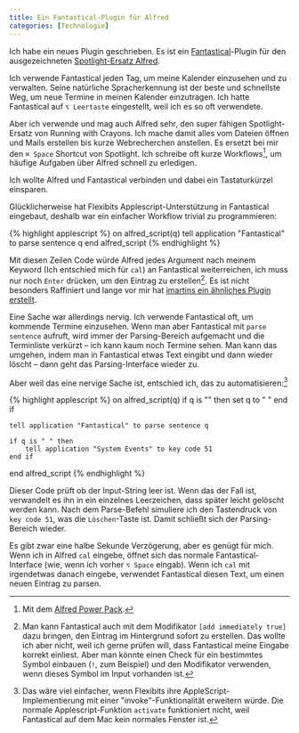 ```yaml
---
title: Ein Fantastical-Plugin für Alfred
categories: [Technologie]
---
```


Ich habe ein neues Plugin geschrieben. Es ist ein [Fantastical](http://flexibits.com/fantastical)-Plugin für den ausgezeichneten [Spotlight-Ersatz Alfred](http://www.alfredapp.com).
<!--more-->

Ich verwende Fantastical jeden Tag, um meine Kalender einzusehen und zu verwalten. Seine natürliche Spracherkennung ist der beste und schnellste Weg, um neue Termine in meinen Kalender einzutragen. Ich hatte Fantastical auf `⌥ Leertaste` eingestellt, weil ich es so oft verwendete.

Aber ich verwende und mag auch Alfred sehr, den super fähigen Spotlight-Ersatz von Running with Crayons. Ich mache damit alles vom Dateien öffnen und Mails erstellen bis kurze Webrecherchen anstellen. Es ersetzt bei mir den `⌘ Space` Shortcut von Spotlight. Ich schreibe oft kurze Workflows[^powerpack], um häufige Aufgaben über Alfred schnell zu erledigen.

[^powerpack]: Mit dem [Alfred Power Pack](https://buy.alfredapp.com).

Ich wollte Alfred und Fantastical verbinden und dabei ein Tastaturkürzel einsparen.

Glücklicherweise hat Flexibits Applescript-Unterstützung in Fantastical eingebaut, deshalb war ein einfacher Workflow trivial zu programmieren:

{% highlight applescript %}
    on alfred_script(q)
        tell application "Fantastical" to parse sentence q
    end alfred_script
{% endhighlight %}

Mit diesen Zeilen Code würde Alfred jedes Argument nach meinem Keyword (Ich entschied mich für `cal`) an Fantastical weiterreichen, ich muss nur noch `Enter` drücken, um den Eintrag zu erstellen[^instant]. Es ist nicht besonders Raffiniert und lange vor mir hat [imartins ein ähnliches Plugin erstellt](http://www.alfredforum.com/topic/1272-add-to-fantastical/).

[^instant]: Man kann Fantastical auch mit dem Modifikator `[add immediately true]` dazu bringen, den Eintrag im Hintergrund sofort zu erstellen. Das wollte ich aber nicht, weil ich gerne prüfen will, dass Fantastical meine Eingabe korrekt einliest. Aber man könnte einen Check für ein bestimmtes Symbol einbauen (`!`, zum Beispiel) und den Modifikator verwenden, wenn dieses Symbol im Input vorhanden ist.

Eine Sache war allerdings nervig. Ich verwende Fantastical oft, um kommende Termine einzusehen. Wenn man aber Fantastical mit `parse sentence` aufruft, wird immer der Parsing-Bereich aufgemacht und die Terminliste verkürzt – ich kann kaum noch Termine sehen. Man kann das umgehen, indem man in Fantastical etwas Text eingibt und dann wieder löscht – dann geht das Parsing-Interface wieder zu. 

Aber weil das eine nervige Sache ist, entschied ich, das zu automatisieren:[^automate]

{% highlight applescript %}
on alfred_script(q)
    if q is "" then
        set q to " "
    end if

    tell application "Fantastical" to parse sentence q

    if q is " " then
        tell application "System Events" to key code 51
    end if
end alfred_script
{% endhighlight %}

Dieser Code prüft ob der Input-String leer ist. Wenn das der Fall ist, verwandelt es ihn in ein einzelnes Leerzeichen, dass später leicht gelöscht werden kann. Nach dem Parse-Befehl simuliere ich den Tastendruck von `key code 51`, was die `Löschen`-Taste ist. Damit schließt sich der Parsing-Bereich wieder.

Es gibt zwar eine halbe Sekunde Verzögerung, aber es genügt für mich. Wenn ich in Alfred `cal` eingebe, öffnet sich das normale Fantastical-Interface (wie, wenn ich vorher `⌥ Space` eingab). Wenn ich `cal` mit irgendetwas danach eingebe, verwendet Fantastical diesen Text, um einen neuen Eintrag zu parsen.

[^automate]: Das wäre viel einfacher, wenn Flexibits ihre AppleScript-Implementierung mit einer "invoke"-Funktionalität erweitern würde. Die normale Applescript-Funktion `activate` funktioniert nicht, weil Fantastical auf dem Mac kein normales Fenster ist.
